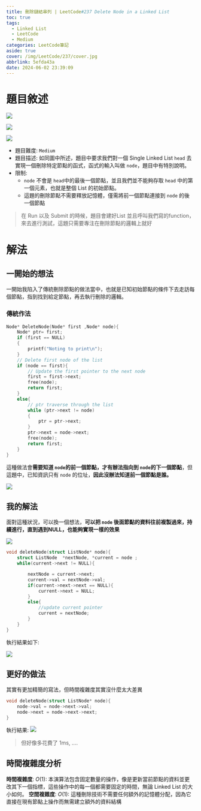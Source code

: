 ```yaml
---
title: 刪除鏈結串列 | LeetCode#237 Delete Node in a Linked List
toc: true
tags:
  - Linked List
  - LeetCode
  - Medium
categories: LeetCode筆記
aside: true
cover: /img/LeetCode/237/cover.jpg
abbrlink: 5efda43a
date: 2024-06-02 23:39:09
---
```



# 題目敘述

![](/img/LeetCode/237/question-1.png)

![](/img/LeetCode/237/question-2.png)

![](/img/LeetCode/237/question-3.png)

- 題目難度: `Medium`
- 題目描述: 如同圖中所述，題目中要求我們對一個 Single Linked List `head` 去實現一個刪除特定節點的函式，函式的輸入叫做 `node`，題目中有特別說明。
- 限制:
    - `node` 不會是 `head`中的最後一個節點，並且我們並不能夠存取 `head` 中的第一個元素，也就是整個 List 的初始節點。
    - 這題的刪除節點不需要釋放記憶體，僅需將前一個節點連接到 `node` 的後一個節點

> 在 Run 以及 Submit 的時候，題目會建好List 並且呼叫我們寫的function，來去進行測試，這題只需要專注在刪除節點的邏輯上就好

# 解法

## 一開始的想法

一開始我陷入了傳統刪除節點的做法當中，也就是已知初始節點的條件下去走訪每個節點，指到找到給定節點，再去執行刪除的邏輯。

### 傳統作法

```c
Node* DeleteNode(Node* first ,Node* node){
    Node* ptr= first;
    if (first == NULL)
    {
        printf("Noting to print\n");
    }
    // Delete first node of the list
    if (node == first){
        // Update the first pointer to the next node
        first = first->next;
        free(node);
        return first;
    }
    else{
        // ptr traverse through the list
        while (ptr->next != node)
        {
            ptr = ptr->next;
        }
        ptr->next = node->next;
        free(node);
        return first;
    }
}
```

這種做法會**需要知道 `node`的前一個節點，才有辦法指向到 `node`的下一個節點**，但這題中，已知資訊只有 `node` 的位址，**因此沒辦法知道前一個節點是誰。**

![](/img/LeetCode/237/explain.png)

## 我的解法

面對這種狀況，可以換一個想法，**可以把 `node` 後面節點的資料往前複製過來，持續進行，直到遇到NULL，也能夠實現一樣的效果**


![](/img/LeetCode/237/solution.png)
```c
void deleteNode(struct ListNode* node){
    struct ListNode  *nextNode, *current = node ;
    while(current->next != NULL){

        nextNode = current->next;
        current->val = nextNode->val;
        if(current->next->next == NULL){
            current->next = NULL;
        }
        else{
            //update current pointer
            current = nextNode;
        }
    }
}
```

執行結果如下:

![](/img/LeetCode/237/result-1.png)


## 更好的做法

其實有更加精簡的寫法，但時間複雜度其實沒什麼太大差異

```c
void deleteNode(struct ListNode* node){
    node->val = node->next->val;
    node->next = node->next->next;
}
```

執行結果:
![](/img/LeetCode/237/result-2.png)

> 但好像多花費了 1ms, ....

## 時間複雜度分析

**時間複雜度**: $O(1)$: 本演算法包含固定數量的操作，像是更新當前節點的資料並更改其下一個指標，這些操作中的每一個都需要固定的時間，無論 Linked List 的大小如何。
**空間複雜度**: $O(1)$: 這種刪除技術不需要任何額外的記憶體分配，因為它直接在現有節點上操作而無需建立額外的資料結構


